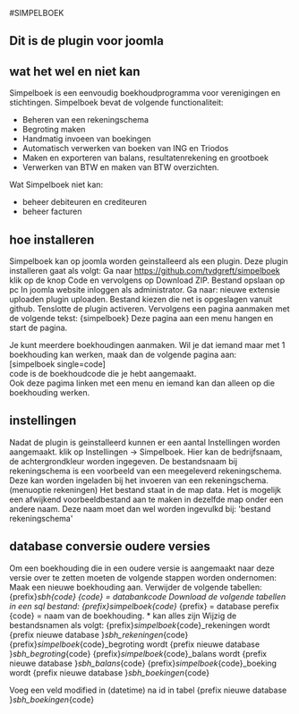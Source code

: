 #SIMPELBOEK
## Dit is de plugin voor joomla
## wat het wel en niet kan
Simpelboek is een eenvoudig boekhoudprogramma voor verenigingen en stichtingen.
Simpelboek bevat de volgende functionaliteit:
* Beheren van een rekeningschema
* Begroting maken
* Handmatig invoeen van boekingen
* Automatisch verwerken van boeken van ING en Triodos
* Maken en exporteren van balans, resultatenrekening en grootboek
* Verwerken van BTW en maken van BTW overzichten.

Wat Simpelboek niet kan:
* beheer debiteuren en crediteuren
* beheer facturen

## hoe installeren
Simpelboek kan op joomla worden geinstalleerd als een plugin. 
Deze plugin installeren gaat als volgt:
Ga naar https://github.com/tvdgreft/simpelboek
klik op de knop Code en vervolgens op Download ZIP.
Bestand opslaan op pc
In joomla website inloggen als administrator.
Ga naar: nieuwe extensie uploaden
plugin uploaden. Bestand kiezen die net is opgeslagen vanuit github.
Tenslotte de plugin activeren.
Vervolgens een pagina aanmaken met de volgende tekst: {simpelboek} 
Deze pagina aan een menu hangen en start de pagina.

Je kunt meerdere boekhoudingen aanmaken. Wil je dat iemand maar met 1 boekhouding kan werken, maak dan de volgende pagina aan:  
[simpelboek single=code]  
code is de boekhoudcode die je hebt aangemaakt.  
Ook deze pagima linken met een menu en iemand kan dan alleen op die boekhouding werken.  

## instellingen

Nadat de plugin is geinstalleerd kunnen er een aantal Instellingen worden aangemaakt.
klik op Instellingen -> Simpelboek.
Hier kan de bedrijfsnaam, de achtergrondkleur worden ingegeven.
De bestandsnaam bij rekeningschema is een voorbeeld van een meegeleverd rekeningschema.
Deze kan worden ingeladen bij het invoeren van een rekeningschema. (menuoptie rekeningen)
Het bestand staat in de map data.
Het is mogelijk een afwijkend voorbeeldbestand aan te maken in dezelfde map onder een andere naam.
Deze naam moet dan wel worden ingevulkd bij: 'bestand rekeningschema'

## database conversie oudere versies
Om een boekhouding die in een oudere versie is aangemaakt naar deze versie over te zetten moeten de volgende stappen worden ondernomen:
Maak een nieuwe boekhouding aan.
Verwijder de volgende tabellen: {prefix}_sbh_*_{code}  {code} = databankcode
Download de volgende tabellen in een sql bestand:
{prefix}_simpelboek_{code}_*        {prefix} = database perefix {code} = naam van de boekhouding.   * kan alles zijn
Wijzig de bestandsnamen als volgt:
{prefix}_simpelboek_{code}_rekeningen wordt {prefix nieuwe database }_sbh_rekeningen_{code}
{prefix}_simpelboek_{code}_begroting wordt {prefix nieuwe database }_sbh_begroting_{code}
{prefix}_simpelboek_{code}_balans wordt {prefix nieuwe database }_sbh_balans_{code}
{prefix}_simpelboek_{code}_boeking wordt {prefix nieuwe database }_sbh_boekingen_{code}

Voeg een veld modified in (datetime) na id in tabel {prefix nieuwe database }_sbh_boekingen_{code}
